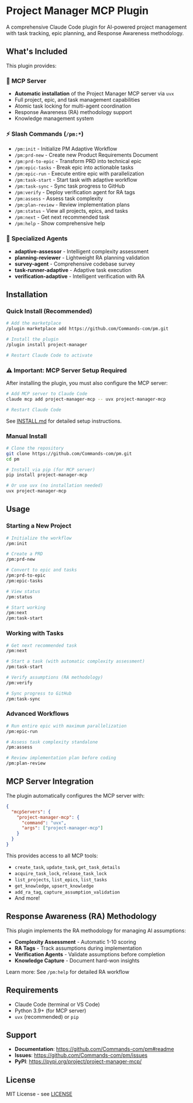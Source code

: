 # Project Manager MCP Plugin

A comprehensive Claude Code plugin for AI-powered project management with task tracking, epic planning, and Response Awareness methodology.

## What's Included

This plugin provides:

### 🤖 **MCP Server**
- **Automatic installation** of the Project Manager MCP server via `uvx`
- Full project, epic, and task management capabilities
- Atomic task locking for multi-agent coordination
- Response Awareness (RA) methodology support
- Knowledge management system

### ⚡ **Slash Commands** (`/pm:*`)
- `/pm:init` - Initialize PM Adaptive Workflow
- `/pm:prd-new` - Create new Product Requirements Document
- `/pm:prd-to-epic` - Transform PRD into technical epic
- `/pm:epic-tasks` - Break epic into actionable tasks
- `/pm:epic-run` - Execute entire epic with parallelization
- `/pm:task-start` - Start task with adaptive workflow
- `/pm:task-sync` - Sync task progress to GitHub
- `/pm:verify` - Deploy verification agent for RA tags
- `/pm:assess` - Assess task complexity
- `/pm:plan-review` - Review implementation plans
- `/pm:status` - View all projects, epics, and tasks
- `/pm:next` - Get next recommended task
- `/pm:help` - Show comprehensive help

### 🎯 **Specialized Agents**
- **adaptive-assessor** - Intelligent complexity assessment
- **planning-reviewer** - Lightweight RA planning validation
- **survey-agent** - Comprehensive codebase survey
- **task-runner-adaptive** - Adaptive task execution
- **verification-adaptive** - Intelligent verification with RA

## Installation

### Quick Install (Recommended)

```bash
# Add the marketplace
/plugin marketplace add https://github.com/Commands-com/pm.git

# Install the plugin
/plugin install project-manager

# Restart Claude Code to activate
```

### ⚠️ Important: MCP Server Setup Required

After installing the plugin, you must also configure the MCP server:

```bash
# Add MCP server to Claude Code
claude mcp add project-manager-mcp -- uvx project-manager-mcp

# Restart Claude Code
```

See [INSTALL.md](INSTALL.md) for detailed setup instructions.

### Manual Install

```bash
# Clone the repository
git clone https://github.com/Commands-com/pm.git
cd pm

# Install via pip (for MCP server)
pip install project-manager-mcp

# Or use uvx (no installation needed)
uvx project-manager-mcp
```

## Usage

### Starting a New Project

```bash
# Initialize the workflow
/pm:init

# Create a PRD
/pm:prd-new

# Convert to epic and tasks
/pm:prd-to-epic
/pm:epic-tasks

# View status
/pm:status

# Start working
/pm:next
/pm:task-start
```

### Working with Tasks

```bash
# Get next recommended task
/pm:next

# Start a task (with automatic complexity assessment)
/pm:task-start

# Verify assumptions (RA methodology)
/pm:verify

# Sync progress to GitHub
/pm:task-sync
```

### Advanced Workflows

```bash
# Run entire epic with maximum parallelization
/pm:epic-run

# Assess task complexity standalone
/pm:assess

# Review implementation plan before coding
/pm:plan-review
```

## MCP Server Integration

The plugin automatically configures the MCP server with:

```json
{
  "mcpServers": {
    "project-manager-mcp": {
      "command": "uvx",
      "args": ["project-manager-mcp"]
    }
  }
}
```

This provides access to all MCP tools:
- `create_task`, `update_task`, `get_task_details`
- `acquire_task_lock`, `release_task_lock`
- `list_projects`, `list_epics`, `list_tasks`
- `get_knowledge`, `upsert_knowledge`
- `add_ra_tag`, `capture_assumption_validation`
- And more!

## Response Awareness (RA) Methodology

This plugin implements the RA methodology for managing AI assumptions:

- **Complexity Assessment** - Automatic 1-10 scoring
- **RA Tags** - Track assumptions during implementation
- **Verification Agents** - Validate assumptions before completion
- **Knowledge Capture** - Document hard-won insights

Learn more: See `/pm:help` for detailed RA workflow

## Requirements

- Claude Code (terminal or VS Code)
- Python 3.9+ (for MCP server)
- `uvx` (recommended) or `pip`

## Support

- **Documentation**: https://github.com/Commands-com/pm#readme
- **Issues**: https://github.com/Commands-com/pm/issues
- **PyPI**: https://pypi.org/project/project-manager-mcp/

## License

MIT License - see [LICENSE](https://github.com/Commands-com/pm/blob/main/LICENSE)
